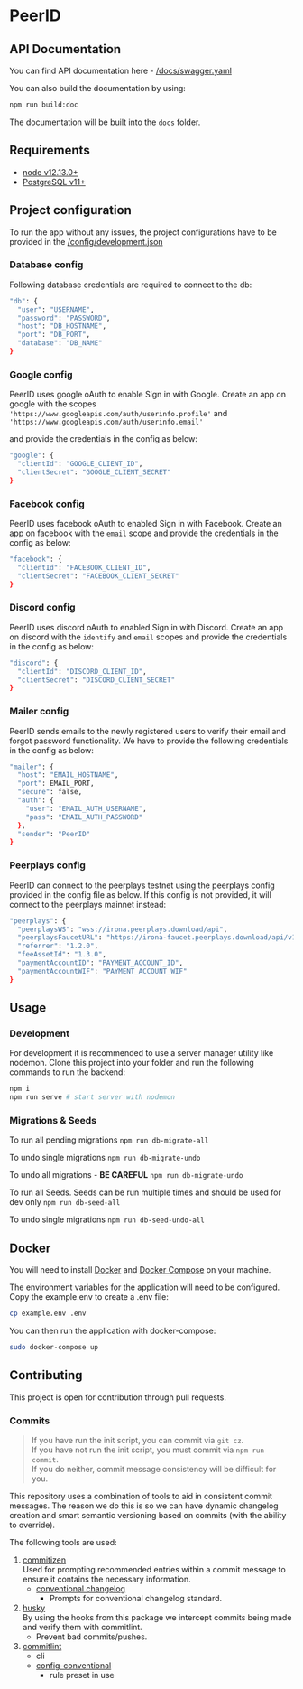 # PeerID

## API Documentation

You can find API documentation here - [/docs/swagger.yaml](/docs/swagger.yaml)

You can also build the documentation by using: 
```bash
npm run build:doc
```
The documentation will be built into the `docs` folder.

## Requirements

- [node v12.13.0+](https://nodejs.org/en/about/releases/)
- [PostgreSQL v11+](https://www.postgresql.org/download/)


## Project configuration 

To run the app without any issues, the project configurations have to be provided in the [/config/development.json](/config/development.json)

### Database config
Following database credentials are required to connect to the db:
```bash
"db": {
  "user": "USERNAME",
  "password": "PASSWORD",
  "host": "DB_HOSTNAME",
  "port": "DB_PORT",
  "database": "DB_NAME"
}
```

### Google config
PeerID uses google oAuth to enable Sign in with Google. Create an app on google with the scopes `'https://www.googleapis.com/auth/userinfo.profile'` and `'https://www.googleapis.com/auth/userinfo.email'`

and provide the credentials in the config as below:
```bash
"google": {
  "clientId": "GOOGLE_CLIENT_ID",
  "clientSecret": "GOOGLE_CLIENT_SECRET"
}
```

### Facebook config
PeerID uses facebook oAuth to enabled Sign in with Facebook. Create an app on facebook with the `email` scope and provide the credentials in the config as below:

```bash
"facebook": {
  "clientId": "FACEBOOK_CLIENT_ID",
  "clientSecret": "FACEBOOK_CLIENT_SECRET"
}
```

### Discord config
PeerID uses discord oAuth to enabled Sign in with Discord. Create an app on discord with the `identify` and `email` scopes and provide the credentials in the config as below:

```bash
"discord": {
  "clientId": "DISCORD_CLIENT_ID",
  "clientSecret": "DISCORD_CLIENT_SECRET"
}
```

### Mailer config
PeerID sends emails to the newly registered users to verify their email and forgot password functionality. We have to provide the following credentials in the config as below:

```bash
"mailer": {
  "host": "EMAIL_HOSTNAME",
  "port": EMAIL_PORT,
  "secure": false,
  "auth": {
    "user": "EMAIL_AUTH_USERNAME",
    "pass": "EMAIL_AUTH_PASSWORD"
  },
  "sender": "PeerID"
}
```

### Peerplays config
PeerID can connect to the peerplays testnet using the peerplays config provided in the config file as below. If this config is not provided, it will connect to the peerplays mainnet instead:

```bash
"peerplays": {
  "peerplaysWS": "wss://irona.peerplays.download/api",
  "peerplaysFaucetURL": "https://irona-faucet.peerplays.download/api/v1/accounts",
  "referrer": "1.2.0",
  "feeAssetId": "1.3.0",
  "paymentAccountID": "PAYMENT_ACCOUNT_ID",
  "paymentAccountWIF": "PAYMENT_ACCOUNT_WIF"
}
```

## Usage

### Development

For development it is recommended to use a server manager utility like nodemon. Clone this project into your folder and run the following commands to run the backend:

```bash
npm i
npm run serve # start server with nodemon
```

### Migrations & Seeds

To run all pending migrations
```npm run db-migrate-all```

To undo single migrations
```npm run db-migrate-undo```

To undo all migrations - **BE CAREFUL**
```npm run db-migrate-undo```

To run all Seeds. Seeds can be run multiple times and should be used for dev only
```npm run db-seed-all```

To undo single migrations
```npm run db-seed-undo-all```

## Docker

You will need to install [Docker](https://docs.docker.com/get-docker/) and [Docker Compose](https://docs.docker.com/compose/install/) on your machine. 

The environment variables for the application will need to be configured. Copy the example.env to create a .env file:

```bash
cp example.env .env
```
You can then run the application with docker-compose:

```bash
sudo docker-compose up
```

## Contributing 
This project is open for contribution through pull requests.
### Commits

> If you have run the init script, you can commit via `git cz`.  
> If you have not run the init script, you must commit via `npm run commit`.  
> If you do neither, commit message consistency will be difficult for you.

This repository uses a combination of tools to aid in consistent commit messages. The reason we do this is so we can have dynamic changelog creation and smart semantic versioning based on commits (with the ability to override).

The following tools are used:

1. [commitizen](https://www.npmjs.com/package/commitizen)  
   Used for prompting recommended entries within a commit message to ensure it contains the necessary information.
   - [conventional changelog](https://www.npmjs.com/package/cz-conventional-changelog)  
     - Prompts for conventional changelog standard.
2. [husky](https://www.npmjs.com/package/husky)  
   By using the hooks from this package we intercept commits being made and verify them with commitlint.
   - Prevent bad commits/pushes.
3. [commitlint](https://www.npmjs.com/package/@commitlint/cli)
   - cli
   - [config-conventional](https://www.npmjs.com/package/@commitlint/config-conventional)
     - rule preset in use